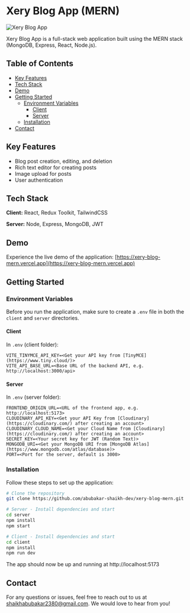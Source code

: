 # Xery Blog App (MERN)

![Xery Blog App](https://github.com/abubakar-shaikh-dev/xery-blog-mern/assets/64248752/a4171c93-0e33-423c-997f-2accf7b559d0)

Xery Blog App is a full-stack web application built using the MERN stack (MongoDB, Express, React, Node.js).

## Table of Contents

- [Key Features](#key-features)
- [Tech Stack](#tech-stack)
- [Demo](#demo)
- [Getting Started](#getting-started)
  - [Environment Variables](#environment-variables)
    - [Client](#client)
    - [Server](#server)
  - [Installation](#installation)
- [Contact](#contact)

## Key Features

- Blog post creation, editing, and deletion
- Rich text editor for creating posts
- Image upload for posts
- User authentication

## Tech Stack

**Client:** React, Redux Toolkit, TailwindCSS

**Server:** Node, Express, MongoDB, JWT

## Demo

Experience the live demo of the application: [https://xery-blog-mern.vercel.app](https://xery-blog-mern.vercel.app)

## Getting Started

### Environment Variables

Before you run the application, make sure to create a `.env` file in both the `client` and `server` directories.

#### Client

In `.env` (client folder):

```dotenv
VITE_TINYMCE_API_KEY=<Get your API key from [TinyMCE](https://www.tiny.cloud/)>
VITE_API_BASE_URL=<Base URL of the backend API, e.g. http://localhost:3000/api>
```

#### Server

In `.env` (server folder):

```dotenv
FRONTEND_ORIGIN_URL=<URL of the frontend app, e.g. http://localhost:5173>
CLOUDINARY_API_KEY=<Get your API Key from [Cloudinary](https://cloudinary.com/) after creating an account>
CLOUDINARY_CLOUD_NAME=<Get your Cloud Name from [Cloudinary](https://cloudinary.com/) after creating an account>
SECRET_KEY=<Your secret key for JWT (Random Text)>
MONGODB_URI=<Get your MongoDB URI from [MongoDB Atlas](https://www.mongodb.com/atlas/database)>
PORT=<Port for the server, default is 3000>
```

### Installation

Follow these steps to set up the application:

```bash
# Clone the repository
git clone https://github.com/abubakar-shaikh-dev/xery-blog-mern.git

# Server - Install dependencies and start
cd server
npm install
npm start

# Client - Install dependencies and start
cd client
npm install
npm run dev
```

The app should now be up and running at http://localhost:5173

## Contact

For any questions or issues, feel free to reach out to us at shaikhabubakar2380@gmail.com. We would love to hear from you!
